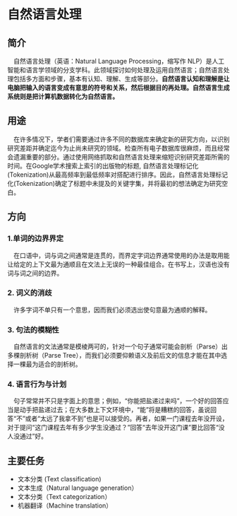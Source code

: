
# 自然语言处理
## 简介
&#8195;自然语言处理（英语：Natural Language Processing，缩写作 NLP）是人工智能和语言学领域的分支学科。此领域探讨如何处理及运用自然语言；自然语言处理包括多方面和步骤，基本有认知、理解、生成等部分。**自然语言认知和理解是让电脑把输入的语言变成有意思的符号和关系，然后根据目的再处理。自然语言生成系统则是把计算机数据转化为自然语言。**


## 用途
&#8195;在许多情况下，学者们需要通过许多不同的数据库来确定新的研究方向，以识别研究差距并确定迄今为止尚未研究的领域。检查所有电子数据库很麻烦，而且经常会遗漏重要的部分。通过使用网络抓取和自然语言处理来缩短识别研究差距所需的时间。在Google学术搜索上索引的出版物的标题, 自然语言处理标记化(Tokenization)从最高频率到最低频率对搭配进行排序。因此，自然语言处理标记化(Tokenization)确定了标题中未提及的关键字集，并将最初的想法确定为研究空白。

## 方向

### 1.单词的边界界定

  &#8195;在口语中，词与词之间通常是连贯的，而界定字词边界通常使用的办法是取用能让给定的上下文最为通顺且在文法上无误的一种最佳组合。在书写上，汉语也没有词与词之间的边界。

### 2. 词义的消歧

  &#8195;许多字词不单只有一个意思，因而我们必须选出使句意最为通顺的解释。

### 3. 句法的模糊性

  &#8195;自然语言的文法通常是模棱两可的，针对一个句子通常可能会剖析（Parse）出多棵剖析树（Parse Tree），而我们必须要仰赖语义及前后文的信息才能在其中选择一棵最为适合的剖析树。

### 4. 语言行为与计划

  &#8195;句子常常并不只是字面上的意思；例如，“你能把盐递过来吗”，一个好的回答应当是动手把盐递过去；在大多数上下文环境中，“能”将是糟糕的回答，虽说回答“不”或者“太远了我拿不到”也是可以接受的。再者，如果一门课程去年没开设，对于提问“这门课程去年有多少学生没通过？”回答“去年没开这门课”要比回答“没人没通过”好。

## 主要任务

- 文本分类 (Text classification)
- 文本生成（Natural language generation）
- 文本分类（Text categorization）
- 机器翻译（Machine translation）